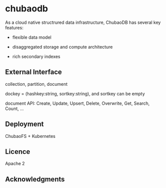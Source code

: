 # chubaodb

As a cloud native structrured data infrastructure, ChubaoDB has several key features:

* flexible data model

* disaggregated storage and compute architecture

* rich secondary indexes


## External Interface

collection, partition, document

dockey = (hashkey:string, sortkey:string), and sortkey can be empty

document API: Create, Update, Upsert, Delete, Overwrite, Get, Search, Count, ...


## Deployment

ChubaoFS + Kubernetes


## Licence

Apache 2


## Acknowledgments

